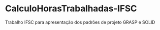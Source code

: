 # CalculoHorasTrabalhadas-IFSC
Trabalho IFSC para apresentação dos padrões de projeto GRASP e SOLID
